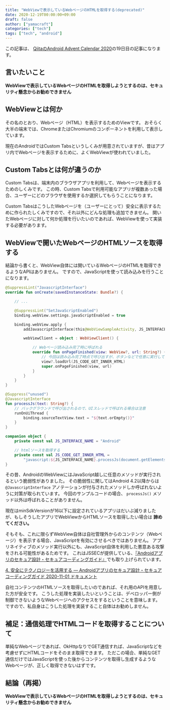 ```yaml
---
title: "WebViewで表示しているWebページのHTMLを取得する(deprecated)"
date: 2020-12-19T00:00:00+09:00
draft: false
author: ["yamacraft"]
categories: ["tech"]
tags: ["tech", "android"]
---
```


この記事は、 [QiitaのAndroid Advent Calendar 2020](https://qiita.com/advent-calendar/2020/android)の19日目の記事になります。

## 言いたいこと

**WebViewで表示しているWebページのHTMLを取得しようとするのは、セキュリティ懸念からお勧めできません**

## WebViewとは何か

その名のとおり、Webページ（HTML）を表示するためのViewです。
おそらく大半の端末では、ChromeまたはChromiumのコンポーネントを利用して表示しています。

現在のAndroidではCustom Tabsというしくみが用意されていますが、昔はアプリ内でWebページを表示するために、よくWebViewが使われていました。

## Custom Tabsとは何が違うのか

Custom Tabsは、端末内のブラウザアプリを利用して、Webページを表示するためのしくみです。
この時、Custom Tabsで利用可能なアプリが複数あった場合、ユーザーにどのブラウザを使用するか選択してもらうことになります。

Custom TabsはこうしたWebページを（ユーザーにとって）安全に表示するために作られたしくみですので、それ以外にどんな処理も追加できません。
開いたWebページに対して何か処理を行いたいのであれば、WebViewを使って実装する必要があります。

## WebViewで開いたWebページのHTMLソースを取得する

結論から書くと、WebView自体には開いているWebページのHTMLを取得できるようなAPIはありません。
ですので、JavaScriptを使って読み込みを行うことになります。

``` kotlin
@SuppressLint("JavascriptInterface")
override fun onCreate(savedInstanceState: Bundle?) {

    // ...

    @SuppressLint("SetJavaScriptEnabled")
    binding.webView.settings.javaScriptEnabled = true

    binding.webView.apply {
        addJavascriptInterface(this@WebViewSampleActivity, JS_INTERFACE_NAME)

        webViewClient = object : WebViewClient() {

            // Webページ読み込み完了時に呼ばれる
            override fun onPageFinished(view: WebView?, url: String?) {        
                // 今回は読み込み完了時点で呼び出すが、ボタンなどで任意に実行してもよい
                view?.loadUrl(JS_CODE_GET_INNER_HTML)
                super.onPageFinished(view, url)
            }
        }
    }
}

@Suppress("unused")
@JavascriptInterface
fun processJs(text: String?) {
    // バックグラウンドで呼び出されるので、UIスレッドで呼ばれる場合は注意
    runOnUiThread {
        binding.sourceTextView.text = "${text.orEmpty()}"
    }
}

companion object {
    private const val JS_INTERFACE_NAME = "Android"

    // htmlソースを取得する
    private const val JS_CODE_GET_INNER_HTML =
        "javascript:${JS_INTERFACE_NAME}.processJs(document.getElementsByTagName('html')[0].outerHTML);"
}
```

その昔、AndroidのWebViewにはJavaScript越しに任意のメソッドが実行されるという脆弱性がありました。
その脆弱性に関してはAndroid 4.2以降からは `@JavascriptInterface` アノテーションが付与されたメソッドしか呼ばれないように対策が取られています。
今回のサンプルコードの場合、 `processJs()` メソッド以外は呼ばれることがありません。

現在はminSdkVersionが16以下に設定されているアプリはだいぶ減りましたが、もしそうしたアプリでWebViewからHTMLソースを取得したい場合は **諦めてください。**

そもそも、これに限らずWebView自体は自社管理外からのコンテンツ（Webページ）を表示する場合、JavaScriptを有効にさせるべきではありません。
アプリネイティブのメソッド実行以外にも、JavaScript自体を利用した悪意ある攻撃をされる可能性があるためです。
これはJSSECが提供している、[『Androidアプリのセキュア設計・セキュアコーディングガイド』](https://www.jssec.org/report/securecoding.html)でも取り上げられています。

[4\. 安全にテクノロジーを活用する — Androidアプリのセキュア設計・セキュアコーディングガイド 2020\-11\-01 ドキュメント](https://www.jssec.org/dl/android_securecoding/4_using_technology_in_a_safe_way.html#webview%E3%82%92%E4%BD%BF%E3%81%86)

自社コンテンツのHTMLソースを取得したいのであれば、それ用のAPIを用意した方が安全です。
こうした処理を実装したいということは、デベロッパー側が制御できないようなWebページへのアクセスをするということを意味します。
ですので、私自身はこうした処理を実装すること自体はお勧めしません。

## 補足：通信処理でHTMLコードを取得することについて

単純なWebページであれば、OkHttpなりでGET通信すれば、JavaScriptなどを考慮せずにHTMLコードをそのまま取得できます。
ただこの場合、単純なGET通信だけではJavaScriptを使った後からコンテンツを取得し生成するようなWebページが、正しく取得できないはずです。

## 結論（再掲）

**WebViewで表示しているWebページのHTMLを取得しようとするのは、セキュリティ懸念からお勧めできません**
